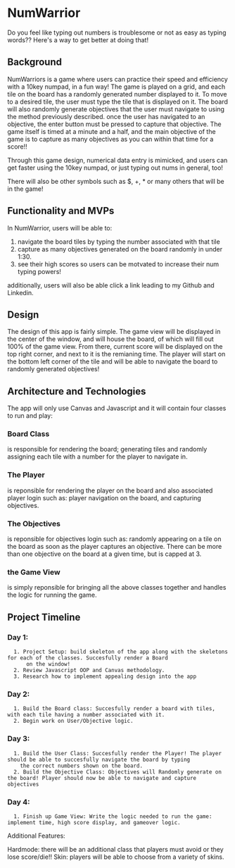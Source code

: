 # NumWarrior

Do you feel like typing out numbers is troublesome or not as easy as typing words?? Here's a way to get better at doing that!

## Background
NumWarriors is a game where users can practice their speed and efficiency with a 10key numpad, in a fun way! The game is played on a grid,
and each tile on the board has a randomly generated number displayed to it. To move to a desired tile, the user must type the
tile that is displayed on it. The board will also randomly generate objectives that the user must navigate to using the method 
previously described. once the user has navigated to an objective, the enter button must be pressed to capture that objective.
The game itself is timed at a minute and a half, and the main objective of the game is to capture as many objectives as you can
within that time for a score!!

Through this game design, numerical data entry is mimicked, and users can get faster using the 10key numpad, or just typing out
nums in general, too!

There will also be other symbols such as $, +, * or many others that will be in the game!

## Functionality and MVPs

In NumWarrior, users will be able to:

1. navigate the board tiles by typing the number associated with that tile
2. capture as many objectives generated on the board randomly in under 1:30.
3. see their high scores so users can be motvated to increase their num typing powers!

additionally, users will also be able click a link leading to my Github and Linkedin.

## Design

The design of this app is fairly simple. The game view will be displayed in the center of the window, and will house the board,
of which will fill out 100% of the game view. From there, current score will be displayed on the top right corner, and next to it is the remianing time.
The player will start on the bottom left corner of the tile and will be able to navigate the board to randomly generated objectives!

## Architecture and Technologies

The app will only use Canvas and Javascript and it will contain four classes to run and play:

### Board Class
is responsible for rendering the board; generating tiles and randomly assigning each tile with a number for the player to navigate in.

### The Player
is reponsible for rendering the player on the board and also associated player login such as: player navigation on the board,
and capturing objectives.

### The Objectives
is reponsible for objectives login such as: randomly appearing on a tile on the board as soon as the player captures an objective.
There can be more than one objective on the board at a given time, but is capped at 3.

### the Game View
is simply reponsible for bringing all the above classes together and handles the logic for running the game.

## Project Timeline

### Day 1: 
      1. Project Setup: build skeleton of the app along with the skeletons for each of the classes. Succesfully render a Board
          on the window!
      2. Review Javascript OOP and Canvas methodology.
      3. Research how to implement appealing design into the app 

### Day 2:
      1. Build the Board class: Succesfully render a board with tiles, with each tile having a number associated with it.
      2. Begin work on User/Objective logic. 
### Day 3:
      1. Build the User Class: Succesfully render the Player! The player should be able to succesfully navigate the board by typing
        the correct numbers shown on the board.
      2. Build the Objective Class: Objectives will Randomly generate on the board! Player should now be able to navigate and capture objectives
### Day 4:
      1. Finish up Game View: Write the logic needed to run the game: implement time, high score display, and gameover logic.
      
 Additional Features:
 
  Hardmode: there will be an additional class that players must avoid or they lose score/die!!
  Skin:  players will be able to choose from a variety of skins.
  
  
 
      
      

  




